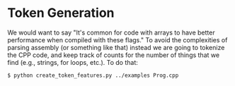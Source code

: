 # Token Generation

We would want to say "It's common for code with arrays to have better performance when compiled with these flags." To
avoid the complexities of parsing assembly (or something like that) instead we are going to tokenize
the CPP code, and keep track of counts for the number of things that we find (e.g., strings, for loops, etc.).
To do that:

```bash
$ python create_token_features.py ../examples Prog.cpp
```

